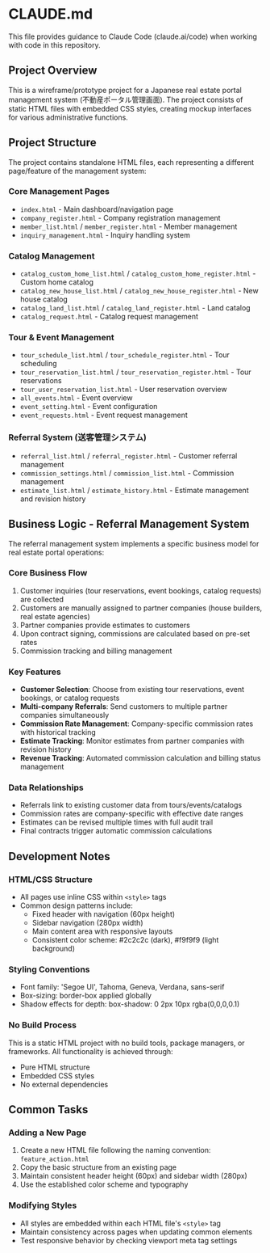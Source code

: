 # CLAUDE.md

This file provides guidance to Claude Code (claude.ai/code) when working with code in this repository.

## Project Overview

This is a wireframe/prototype project for a Japanese real estate portal management system (不動産ポータル管理画面). The project consists of static HTML files with embedded CSS styles, creating mockup interfaces for various administrative functions.

## Project Structure

The project contains standalone HTML files, each representing a different page/feature of the management system:

### Core Management Pages
- `index.html` - Main dashboard/navigation page
- `company_register.html` - Company registration management
- `member_list.html` / `member_register.html` - Member management
- `inquiry_management.html` - Inquiry handling system

### Catalog Management
- `catalog_custom_home_list.html` / `catalog_custom_home_register.html` - Custom home catalog
- `catalog_new_house_list.html` / `catalog_new_house_register.html` - New house catalog
- `catalog_land_list.html` / `catalog_land_register.html` - Land catalog
- `catalog_request.html` - Catalog request management

### Tour & Event Management
- `tour_schedule_list.html` / `tour_schedule_register.html` - Tour scheduling
- `tour_reservation_list.html` / `tour_reservation_register.html` - Tour reservations
- `tour_user_reservation_list.html` - User reservation overview
- `all_events.html` - Event overview
- `event_setting.html` - Event configuration
- `event_requests.html` - Event request management

### Referral System (送客管理システム)
- `referral_list.html` / `referral_register.html` - Customer referral management
- `commission_settings.html` / `commission_list.html` - Commission management
- `estimate_list.html` / `estimate_history.html` - Estimate management and revision history

## Business Logic - Referral Management System

The referral management system implements a specific business model for real estate portal operations:

### Core Business Flow
1. Customer inquiries (tour reservations, event bookings, catalog requests) are collected
2. Customers are manually assigned to partner companies (house builders, real estate agencies)
3. Partner companies provide estimates to customers
4. Upon contract signing, commissions are calculated based on pre-set rates
5. Commission tracking and billing management

### Key Features
- **Customer Selection**: Choose from existing tour reservations, event bookings, or catalog requests
- **Multi-company Referrals**: Send customers to multiple partner companies simultaneously
- **Commission Rate Management**: Company-specific commission rates with historical tracking
- **Estimate Tracking**: Monitor estimates from partner companies with revision history
- **Revenue Tracking**: Automated commission calculation and billing status management

### Data Relationships
- Referrals link to existing customer data from tours/events/catalogs
- Commission rates are company-specific with effective date ranges
- Estimates can be revised multiple times with full audit trail
- Final contracts trigger automatic commission calculations

## Development Notes

### HTML/CSS Structure
- All pages use inline CSS within `<style>` tags
- Common design patterns include:
  - Fixed header with navigation (60px height)
  - Sidebar navigation (280px width)
  - Main content area with responsive layouts
  - Consistent color scheme: #2c2c2c (dark), #f9f9f9 (light background)

### Styling Conventions
- Font family: 'Segoe UI', Tahoma, Geneva, Verdana, sans-serif
- Box-sizing: border-box applied globally
- Shadow effects for depth: box-shadow: 0 2px 10px rgba(0,0,0,0.1)

### No Build Process
This is a static HTML project with no build tools, package managers, or frameworks. All functionality is achieved through:
- Pure HTML structure
- Embedded CSS styles
- No external dependencies

## Common Tasks

### Adding a New Page
1. Create a new HTML file following the naming convention: `feature_action.html`
2. Copy the basic structure from an existing page
3. Maintain consistent header height (60px) and sidebar width (280px)
4. Use the established color scheme and typography

### Modifying Styles
- All styles are embedded within each HTML file's `<style>` tag
- Maintain consistency across pages when updating common elements
- Test responsive behavior by checking viewport meta tag settings